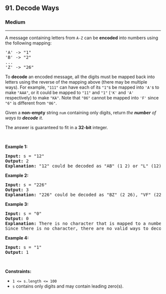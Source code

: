 <h2>91. Decode Ways</h2><h3>Medium</h3><hr><div><p>A message containing letters from <code>A-Z</code> can be <strong>encoded</strong> into numbers using the following mapping:</p>

<pre>'A' -&gt; "1"
'B' -&gt; "2"
...
'Z' -&gt; "26"
</pre>

<p>To <strong>decode</strong> an encoded message, all the digits must be mapped back into letters using the reverse of the mapping above (there may be multiple ways). For example, <code>"111"</code> can have each of its <code>"1"</code>s be mapped into <code>'A'</code>s to make <code>"AAA"</code>, or it could be mapped to <code>"11"</code> and <code>"1"</code> (<code>'K'</code> and <code>'A'</code> respectively) to make <code>"KA"</code>. Note that <code>"06"</code> cannot be mapped into <code>'F'</code> since <code>"6"</code> is different from <code>"06"</code>.</p>

<p>Given a <strong>non-empty</strong> string <code>num</code> containing only digits, return <em>the <strong>number</strong> of ways to <strong>decode</strong> it</em>.</p>

<p>The answer is guaranteed to fit in a <strong>32-bit</strong> integer.</p>

<p>&nbsp;</p>
<p><strong>Example 1:</strong></p>

<pre><strong>Input:</strong> s = "12"
<strong>Output:</strong> 2
<strong>Explanation:</strong> "12" could be decoded as "AB" (1 2) or "L" (12).
</pre>

<p><strong>Example 2:</strong></p>

<pre><strong>Input:</strong> s = "226"
<strong>Output:</strong> 3
<strong>Explanation:</strong> "226" could be decoded as "BZ" (2 26), "VF" (22 6), or "BBF" (2 2 6).
</pre>

<p><strong>Example 3:</strong></p>

<pre><strong>Input:</strong> s = "0"
<strong>Output:</strong> 0
<strong>Explanation:</strong> There is no character that is mapped to a number starting with 0. The only valid mappings with 0 are 'J' -&gt; "10" and 'T' -&gt; "20".
Since there is no character, there are no valid ways to decode this since all digits need to be mapped.
</pre>

<p><strong>Example 4:</strong></p>

<pre><strong>Input:</strong> s = "1"
<strong>Output:</strong> 1
</pre>

<p>&nbsp;</p>
<p><strong>Constraints:</strong></p>

<ul>
	<li><code>1 &lt;= s.length &lt;= 100</code></li>
	<li><code>s</code> contains only digits and may contain leading zero(s).</li>
</ul>
</div>